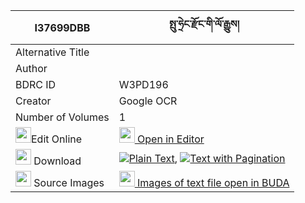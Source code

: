 |I37699DBB|སྤུ་ཧྲེང་རྫོང་གི་ལོ་རྒྱུས། 
| --- | --- 
|Alternative Title |
|Author | 
|BDRC ID | W3PD196
|Creator | Google OCR
|Number of Volumes| 1
|<img width="25" src="https://img.icons8.com/color/25/000000/edit-property.png">Edit Online| [<img width="25" src="https://avatars.githubusercontent.com/u/45091458?s=200&v=4"> Open in Editor](http://editor.openpecha.org/I37699DBB)
|<img width="25" src="https://img.icons8.com/fluent/48/000000/download-2.png"/>  Download | [![](https://img.icons8.com/color/20/000000/txt.png)Plain Text](https://github.com/Openpecha/I37699DBB/releases/download/v2/puhreng_dzong_gi_logyu_plain_I37699DBB.zip), [![](https://img.icons8.com/color/20/000000/txt.png)Text with Pagination](https://github.com/Openpecha/I37699DBB/releases/download/v2/puhreng_dzong_gi_logyu_pages_I37699DBB.zip)
|<img width="25" src="https://img.icons8.com/plasticine/100/000000/pictures-folder.png"/>  Source Images | [<img width="25" src="https://library.bdrc.io/icons/BUDA-small.svg"> Images of text file open in BUDA](https://library.bdrc.io/show/bdr:W3PD196)